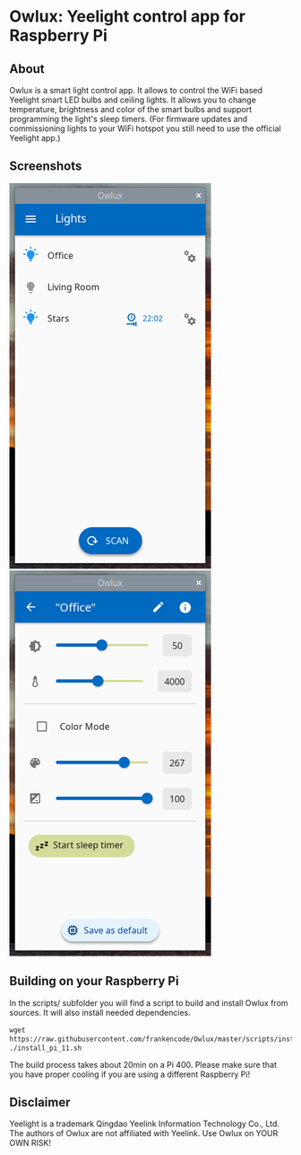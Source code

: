 Owlux: Yeelight control app for Raspberry Pi
============================================

About
-----

Owlux is a smart light control app. It allows to control the WiFi based Yeelight smart LED
bulbs and ceiling lights. It allows you to change temperature, brightness and color of the
smart bulbs and support programming the light's sleep timers. (For firmware updates and
commissioning lights to your WiFi hotspot you still need to use the official Yeelight app.)

Screenshots
-----------

![Owlux on Bullseye 1](screenshots/2022-07-08-220154_360x687_scrot.png)
![Owlux on Bullseye 2](screenshots/2022-07-08-220201_360x687_scrot.png)

Building on your Raspberry Pi
-----------------------------

In the scripts/ subfolder you will find a script to build and install Owlux
from sources. It will also install needed dependencies.

```
wget https://raw.githubusercontent.com/frankencode/Owlux/master/scripts/install_pi_11.sh
./install_pi_11.sh
```

The build process takes about 20min on a Pi 400. Please make sure that you have proper cooling if you are using a different Raspberry Pi!

Disclaimer
----------

Yeelight is a trademark Qingdao Yeelink Information Technology Co., Ltd.
The authors of Owlux are not affiliated with Yeelink.
Use Owlux on YOUR OWN RISK!
